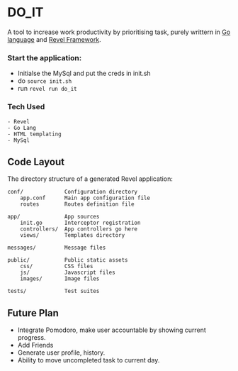 # DO_IT

A tool to increase work productivity by prioritising task, purely writtern in [Go language](http://www.golang.org/) and [Revel Framework](https://revel.github.io/).

### Start the application:

- Initialse the MySql and put the creds in init.sh
- do `source init.sh`
- run `revel run do_it`

### Tech Used
    
    - Revel 
    - Go Lang 
    - HTML templating
    - MySql

## Code Layout

The directory structure of a generated Revel application:

    conf/             Configuration directory
        app.conf      Main app configuration file
        routes        Routes definition file

    app/              App sources
        init.go       Interceptor registration
        controllers/  App controllers go here
        views/        Templates directory

    messages/         Message files

    public/           Public static assets
        css/          CSS files
        js/           Javascript files
        images/       Image files

    tests/            Test suites


## Future Plan

- Integrate Pomodoro, make user accountable by showing current progress.
- Add Friends
- Generate user profile, history.
- Ability to move uncompleted task to current day.
